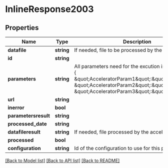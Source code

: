 # InlineResponse2003

## Properties
Name | Type | Description | Notes
------------ | ------------- | ------------- | -------------
**datafile** | **string** | If needed, file to be processed by the accelerator. | [optional] 
**id** | **string** |  | [optional] 
**parameters** | **string** | All parameters need for the excution in JSON format : {     \&quot;AcceleratorParam1\&quot;:\&quot;value1\&quot;,    \&quot;AcceleratorParam2\&quot;:\&quot;value2\&quot;,    \&quot;AcceleratorParam3\&quot;:\&quot;value3\&quot;} | [optional] 
**url** | **string** |  | [optional] 
**inerror** | **bool** |  | [optional] 
**parametersresult** | **string** |  | [optional] 
**processed_date** | **string** |  | [optional] 
**datafileresult** | **string** | If needed, file  processed by the accelerator. | [optional] 
**processed** | **bool** |  | [optional] 
**configuration** | **string** | Id of the configuration to use for this process | 

[[Back to Model list]](../README.md#documentation-for-models) [[Back to API list]](../README.md#documentation-for-api-endpoints) [[Back to README]](../README.md)


